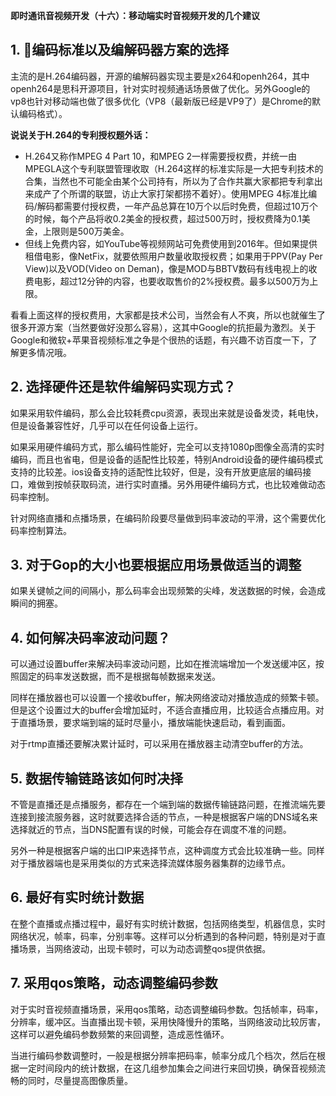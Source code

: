 **即时通讯音视频开发（十六）：移动端实时音视频开发的几个建议**



## 1. 编码标准以及编解码器方案的选择


主流的是H.264编码器，开源的编解码器实现主要是x264和openh264，其中openh264是思科开源项目，针对实时视频通话场景做了优化。另外Google的vp8也针对移动端也做了很多优化（VP8（最新版已经是VP9了）是Chrome的默认编码格式）。

**说说关于H.264的专利授权题外话：**



- H.264又称作MPEG 4 Part 10，和MPEG 2一样需要授权费，并统一由MPEGLA这个专利联盟管理收取（H.264这样的标准实际是一大把专利技术的合集，当然也不可能全由某个公司持有，所以为了合作共赢大家都把专利拿出来成产了个所谓的联盟，访止大家打架都捞不着好）。使用MPEG 4标准比编码/解码都需要付授权费，一年产品总算在10万个以后时免费，但超过10万个的时候，每个产品将收0.2美金的授权费，超过500万时，授权费降为0.1美金，上限则是500万美金。
- 但线上免费内容，如YouTube等视频网站可免费使用到2016年。但如果提供租借电影，像NetFix，就要依照用户数量收取授权费；如果用于PPV(Pay Per View)以及VOD(Video on Deman)，像是MOD与BBTV数码有线电视上的收费电影，超过12分钟的内容，也要收取售价的2%授权费。最多以500万为上限。


看看上面这样的授权费用，大家都是技术公司，当然会有人不爽，所以也就催生了很多开源方案（当然要做好没那么容易），这其中Google的抗拒最为激烈。关于Google和微软+苹果音视频标准之争是个很热的话题，有兴趣不访百度一下，了解更多情况哦。

## 2. 选择硬件还是软件编解码实现方式？


如果采用软件编码，那么会比较耗费cpu资源，表现出来就是设备发烫，耗电快，但是设备兼容性好，几乎可以在任何设备上运行。

如果采用硬件编码方式，那么编码性能好，完全可以支持1080p图像全高清的实时编码，而且也省电，但是设备的适配性比较差，特别Android设备的硬件编码模式支持的比较差。ios设备支持的适配性比较好，但是，没有开放更底层的编码接口，难做到按帧获取码流，进行实时直播。另外用硬件编码方式，也比较难做动态码率控制。

针对网络直播和点播场景，在编码阶段要尽量做到码率波动的平滑，这个需要优化码率控制算法。

## 3. 对于Gop的大小也要根据应用场景做适当的调整


如果关键帧之间的间隔小，那么码率会出现频繁的尖峰，发送数据的时候，会造成瞬间的拥塞。

## 4. 如何解决码率波动问题？


可以通过设置buffer来解决码率波动问题，比如在推流端增加一个发送缓冲区，按照固定的码率发送数据，而不是根据每帧数据来发送。

同样在播放器也可以设置一个接收buffer，解决网络波动对播放造成的频繁卡顿。但是这个设置过大的buffer会增加延时，不适合直播应用，比较适合点播应用。对于直播场景，要求端到端的延时尽量小，播放端能快速启动，看到画面。

对于rtmp直播还要解决累计延时，可以采用在播放器主动清空buffer的方法。

## 5. 数据传输链路该如何时决择


不管是直播还是点播服务，都存在一个端到端的数据传输链路问题，在推流端先要连接到接流服务器，这时就要选择合适的节点，一种是根据客户端的DNS域名来选择就近的节点，当DNS配置有误的时候，可能会存在调度不准的问题。

另外一种是根据客户端的出口IP来选择节点，这种调度方式会比较准确一些。同样对于播放器端也是采用类似的方式来选择流媒体服务器集群的边缘节点。

## 6. 最好有实时统计数据


在整个直播或点播过程中，最好有实时统计数据，包括网络类型，机器信息，实时网络状况，帧率，码率，分别率等。这样可以分析遇到的各种问题，特别是对于直播场景，当网络波动，出现卡顿时，可以为动态调整qos提供依据。

## 7. 采用qos策略，动态调整编码参数


对于实时音视频直播场景，采用qos策略，动态调整编码参数。包括帧率，码率，分辨率，缓冲区。当直播出现卡顿，采用快降慢升的策略，当网络波动比较厉害，这样可以避免编码参数频繁的来回调整，造成恶性循环。

当进行编码参数调整时，一般是根据分辨率把码率，帧率分成几个档次，然后在根据一定时间段内的统计数据，在这几组参加集会之间进行来回切换，确保音视频流畅的同时，尽量提高图像质量。

